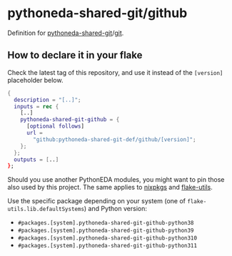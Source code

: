 # pythoneda-shared-git/github

Definition for [pythoneda-shared-git](https://github.com/pythoneda-shared-git "pythoneda-shared-git")/[git](https://github.com/pythoneda-shared-git/github "github").

## How to declare it in your flake

Check the latest tag of this repository, and use it instead of the `[version]` placeholder below.

```nix
{
  description = "[..]";
  inputs = rec {
    [..]
    pythoneda-shared-git-github = {
      [optional follows]
      url =
        "github:pythoneda-shared-git-def/github/[version]";
    };
  };
  outputs = [..]
};
```

Should you use another PythonEDA modules, you might want to pin those also used by this project. The same applies to [nixpkgs](https://github.com/nixos/nixpkgs "nixpkgs") and [flake-utils](https://github.com/numtide/flake-utils "flake-utils").

Use the specific package depending on your system (one of `flake-utils.lib.defaultSystems`) and Python version:

- `#packages.[system].pythoneda-shared-git-github-python38` 
- `#packages.[system].pythoneda-shared-git-github-python39` 
- `#packages.[system].pythoneda-shared-git-github-python310` 
- `#packages.[system].pythoneda-shared-git-github-python311`
